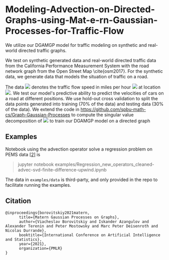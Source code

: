 # Modeling-Advection-on-Directed-Graphs-using-Mat-e-rn-Gaussian-Processes-for-Traffic-Flow

We utilize our DGAMGP model for traffic modeling on synthetic and real-world directed traffic graphs.  

We test on synthetic generated data and real-world directed traffic data from the California Performance Measurement System with the road network graph from the Open Street Map \cite{osm2017}. For the synthetic data, we generate data that models the situation of traffic on a road. 

The data <img src="https://render.githubusercontent.com/render/math?math=\mathcal{D} = (x_i, y_i)_{i=1}^N"> denotes the traffic flow speed in miles per hour <img src="https://render.githubusercontent.com/render/math?math=y_i"> at location <img src="https://render.githubusercontent.com/render/math?math= x_i">. We test our model's predictive ability to predict the velocities of cars on a road at different positions.  We use hold-out cross validation to split the data points generated into training (70\% of the data) and testing data (30\% of the data).  We extend the code in https://github.com/spbu-math-cs/Graph-Gaussian-Processes to compute the singular value decomposition of <img src="https://render.githubusercontent.com/render/math?math= L_{adv}"> to train our DGAMGP model on a directed graph

## Examples

Notebook using the advection operator solve a regression problem on PEMS data [[2]](https://github.com/VeritasYin/STGCN_IJCAI-18/blob/master/data_loader/PeMS-M.zip) is
> jupyter notebook  examples/Regression_new_operators_cleaned-advec-svd-finite-difference-upwind.ipynb 

The data in `examples/data` is third-party, and only provided in the repo to facilitate running the examples.


## Citation
```
@inproceedings{borovitskiy2021matern,
      title={Matern Gaussian Processes on Graphs}, 
      author={Viacheslav Borovitskiy and Iskander Azangulov and Alexander Terenin and Peter Mostowsky and Marc Peter Deisenroth and Nicolas Durrande},
      booktitle={International Conference on Artificial Intelligence and Statistics},
      year={2021},
      organization={PMLR}
}
